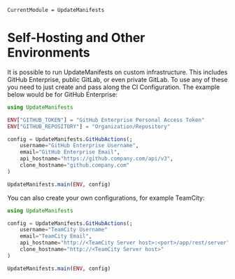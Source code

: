 ```@meta
CurrentModule = UpdateManifests
```

# Self-Hosting and Other Environments

It is possible to run UpdateManifests on custom infrastructure.
This includes GitHub Enterprise, public GitLab, or even private GitLab.
To use any of these you need to just create and pass along the CI Configuration.
The example below would be for GitHub Enterprise:

```julia
using UpdateManifests

ENV["GITHUB_TOKEN"] = "GitHub Enterprise Personal Access Token"
ENV["GITHUB_REPOSITORY"] = "Organization/Repository"

config = UpdateManifests.GitHubActions(;
    username="GitHub Enterprise Username",
    email="GitHub Enterprise Email",
    api_hostname="https://github.company.com/api/v3",
    clone_hostname="github.company.com"
)

UpdateManifests.main(ENV, config)
```

You can also create your own configurations, for example TeamCity:

```julia
using UpdateManifests

config = UpdateManifests.GitHubActions(;
    username="TeamCity Username"
    email="TeamCity Email",
    api_hostname="http://<TeamCity Server host>:<port>/app/rest/server"
    clone_hostname="http://<TeamCity Server host>"
)

UpdateManifests.main(ENV, config)
```
